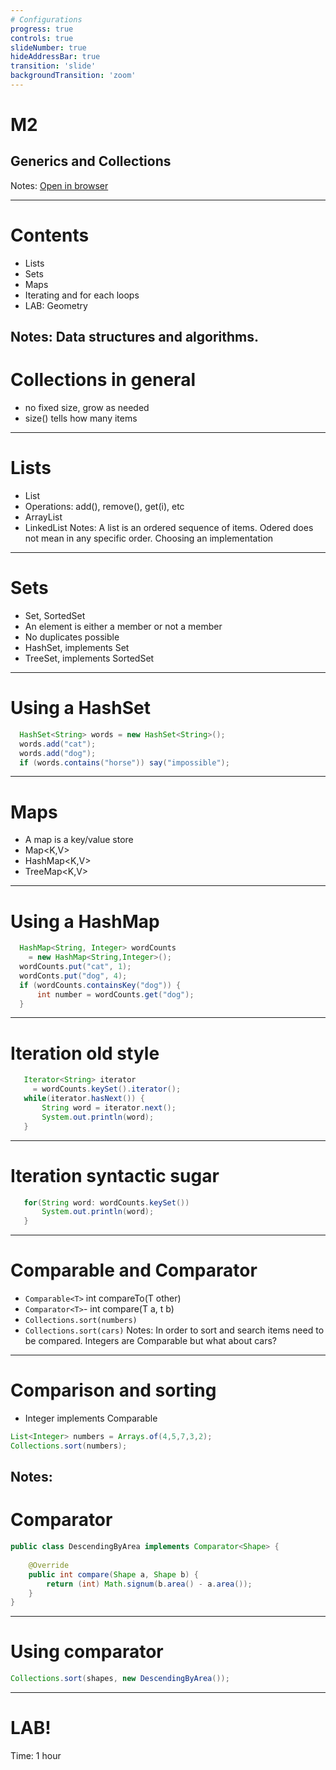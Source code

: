 ```yaml
---
# Configurations
progress: true
controls: true
slideNumber: true
hideAddressBar: true
transition: 'slide' 
backgroundTransition: 'zoom'
---
```


# M2
## Generics and Collections

Notes:
[Open in browser](https://mark.show/?source=https://github.com/rofr/java-training/raw/master/docs/M2_Generics_and_Collections/slides.md)

---

# Contents
- Lists
- Sets
- Maps
- Iterating and for each loops
- LAB: Geometry

Notes: Data structures and algorithms.
---

# Collections in general
- no fixed size, grow as needed
- size() tells how many items

---

# Lists
- List<E>
- Operations: add(), remove(), get(i), etc
- ArrayList<E>
- LinkedList<E>
Notes: A list is an ordered sequence of items. Odered does not mean in any specific order. Choosing an implementation

---

# Sets
- Set<E>, SortedSet<E>
- An element is either a member or not a member
- No duplicates possible
- HashSet<E>, implements Set<E>
- TreeSet<E>, implements SortedSet<E>

---

# Using a HashSet
```java
  HashSet<String> words = new HashSet<String>();
  words.add("cat");
  words.add("dog");
  if (words.contains("horse")) say("impossible");
```

---
# Maps
- A map is a key/value store
- Map<K,V>
- HashMap<K,V>
- TreeMap<K,V>
---

# Using a HashMap
```java
  HashMap<String, Integer> wordCounts
    = new HashMap<String,Integer>();
  wordCounts.put("cat", 1);
  wordConts.put("dog", 4);
  if (wordCounts.containsKey("dog")) {
      int number = wordCounts.get("dog");
  }
```

---

# Iteration old style
```java
   Iterator<String> iterator
     = wordCounts.keySet().iterator();
   while(iterator.hasNext()) {
       String word = iterator.next();
       System.out.println(word);
   }
``` 

---

# Iteration syntactic sugar

```java
   for(String word: wordCounts.keySet())
       System.out.println(word);
   }
```

---
# Comparable and Comparator
- `Comparable<T>` int compareTo(T other)
- `Comparator<T>`- int compare(T a, t b)
- `Collections.sort(numbers)`
- `Collections.sort(cars)`
Notes: In order to sort and search items need to be compared. Integers are Comparable but what about cars?
---

# Comparison and sorting
- Integer implements Comparable
```java
List<Integer> numbers = Arrays.of(4,5,7,3,2);
Collections.sort(numbers);
```
Notes:  
---
# Comparator

```java
public class DescendingByArea implements Comparator<Shape> {
	
	@Override
	public int compare(Shape a, Shape b) {
		return (int) Math.signum(b.area() - a.area());
	}
}
```
---
# Using comparator
```java
Collections.sort(shapes, new DescendingByArea());
```
---
# LAB!
Time: 1 hour
